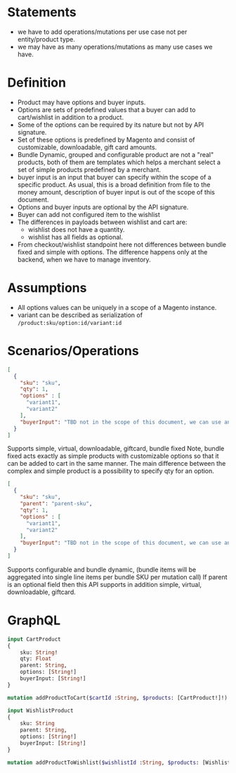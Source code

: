 # Statements 
* we have to add operations/mutations per use case not per entity/product type.
* we may have as many operations/mutations as many use cases we have.

# Definition
* Product may have options and buyer inputs.
* Options are sets of predefined values that a buyer can add to cart/wishlist in addition to a product.
* Some of the options can be required by its nature but not by API signature.
* Set of these options is predefined by Magento and consist of customizable, downloadable, gift card amounts.
* Bundle Dynamic, grouped and configurable product are not a "real" products,
both of them are templates which helps a merchant select a set of simple products predefined by a merchant.
* buyer input is an input that buyer can specify within the scope of a specific product.
As usual, this is a broad definition from file to the money amount, description of buyer input is out of the scope of this document.
* Options and buyer inputs are optional by the API signature.
* Buyer can add not configured item to the wishlist
* The differences in payloads between wishlist and cart are:
  * wishlist does not have a quantity.
  * wishlist has all fields as optional.
* From checkout/wishlist standpoint here not differences between bundle fixed and simple with options.
The difference happens only at the backend, when we have to manage inventory.

# Assumptions
* All options values can be uniquely in a scope of a Magento instance.
* variant can be described as serialization of `/product:sku/option:id/variant:id`

# Scenarios/Operations


```json
[
  {
    "sku": "sku",
    "qty": 1,
    "options" : [
      "variant1",
      "variant2"
    ],
    "buyerInput": "TBD not in the scope of this document, we can use an input format that we have right now which is just a string" 
  }
]
```
Supports simple, virtual, downloadable, giftcard, bundle fixed
Note, bundle fixed acts exactly as simple products with customizable options so that it can be added to cart in the same manner.
The main difference between the complex and simple product is a possibility to specify qty for an option.  

```json
[
  {
    "sku": "sku",
    "parent": "parent-sku",
    "qty": 1,
    "options" : [
      "variant1",
      "variant2"
    ],
    "buyerInput": "TBD not in the scope of this document, we can use an input format that we have right now which is just a string"
  }
]
```
Supports configurable and bundle dynamic, (bundle items will be aggregated into single line items per bundle SKU per mutation call)
If parent is an optional field then this API supports in addition simple, virtual, downloadable, giftcard.

# GraphQL

```graphql
input CartProduct
{
    sku: String!
    qty: Float
    parent: String,
    options: [String!]
    buyerInput: [String!]
}

mutation addProductToCart($cartId :String, $products: [CartProduct!]!) : Cart
```

```graphql
input WishlistProduct
{
    sku: String
    parent: String,
    options: [String!]
    buyerInput: [String!]
}

mutation addProductToWishlist($wishlistId :String, $products: [WishlistProduct!]!) : Wishlist
```